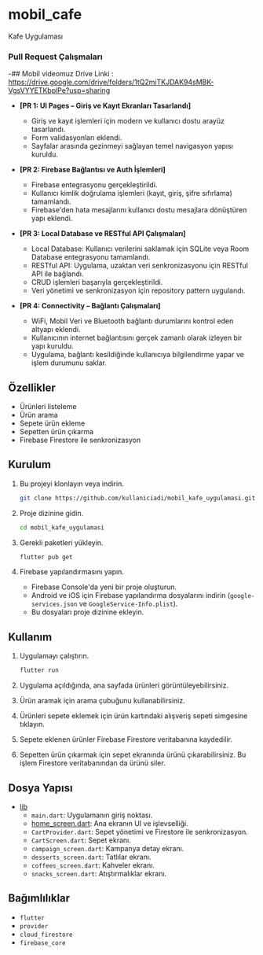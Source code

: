 # mobil_cafe

Kafe Uygulaması

### Pull Request Çalışmaları
-## Mobil videomuz Drive Linki : https://drive.google.com/drive/folders/1tQ2miTKJDAK94sMBK-VgsVYYETKbplPe?usp=sharing
- **[PR 1: UI Pages – Giriş ve Kayıt Ekranları Tasarlandı]**
  - Giriş ve kayıt işlemleri için modern ve kullanıcı dostu arayüz tasarlandı.
  - Form validasyonları eklendi.
  - Sayfalar arasında gezinmeyi sağlayan temel navigasyon yapısı kuruldu.

- **[PR 2: Firebase Bağlantısı ve Auth İşlemleri]**
  - Firebase entegrasyonu gerçekleştirildi.
  - Kullanıcı kimlik doğrulama işlemleri (kayıt, giriş, şifre sıfırlama) tamamlandı.
  - Firebase'den hata mesajlarını kullanıcı dostu mesajlara dönüştüren yapı eklendi.

- **[PR 3: Local Database ve RESTful API Çalışmaları]**
  - Local Database: Kullanıcı verilerini saklamak için SQLite veya Room Database entegrasyonu tamamlandı.
  - RESTful API: Uygulama, uzaktan veri senkronizasyonu için RESTful API ile bağlandı.
  - CRUD işlemleri başarıyla gerçekleştirildi.
  - Veri yönetimi ve senkronizasyon için repository pattern uygulandı.

- **[PR 4: Connectivity – Bağlantı Çalışmaları]**
  - WiFi, Mobil Veri ve Bluetooth bağlantı durumlarını kontrol eden altyapı eklendi.
  - Kullanıcının internet bağlantısını gerçek zamanlı olarak izleyen bir yapı kuruldu.
  - Uygulama, bağlantı kesildiğinde kullanıcıya bilgilendirme yapar ve işlem durumunu saklar.


## Özellikler

- Ürünleri listeleme
- Ürün arama
- Sepete ürün ekleme
- Sepetten ürün çıkarma
- Firebase Firestore ile senkronizasyon

## Kurulum

1. Bu projeyi klonlayın veya indirin.
    ```bash
    git clone https://github.com/kullaniciadi/mobil_kafe_uygulamasi.git
    ```

2. Proje dizinine gidin.
    ```bash
    cd mobil_kafe_uygulamasi
    ```

3. Gerekli paketleri yükleyin.
    ```bash
    flutter pub get
    ```

4. Firebase yapılandırmasını yapın.
    - Firebase Console'da yeni bir proje oluşturun.
    - Android ve iOS için Firebase yapılandırma dosyalarını indirin (`google-services.json` ve `GoogleService-Info.plist`).
    - Bu dosyaları proje dizinine ekleyin.

## Kullanım

1. Uygulamayı çalıştırın.
    ```bash
    flutter run
    ```

2. Uygulama açıldığında, ana sayfada ürünleri görüntüleyebilirsiniz.

3. Ürün aramak için arama çubuğunu kullanabilirsiniz.

4. Ürünleri sepete eklemek için ürün kartındaki alışveriş sepeti simgesine tıklayın.

5. Sepete eklenen ürünler Firebase Firestore veritabanına kaydedilir.

6. Sepetten ürün çıkarmak için sepet ekranında ürünü çıkarabilirsiniz. Bu işlem Firestore veritabanından da ürünü siler.

## Dosya Yapısı

- [lib](http://_vscodecontentref_/1)
  - `main.dart`: Uygulamanın giriş noktası.
  - [home_screen.dart](http://_vscodecontentref_/2): Ana ekranın UI ve işlevselliği.
  - `CartProvider.dart`: Sepet yönetimi ve Firestore ile senkronizasyon.
  - `CartScreen.dart`: Sepet ekranı.
  - `campaign_screen.dart`: Kampanya detay ekranı.
  - `desserts_screen.dart`: Tatlılar ekranı.
  - `coffees_screen.dart`: Kahveler ekranı.
  - `snacks_screen.dart`: Atıştırmalıklar ekranı.

## Bağımlılıklar

- `flutter`
- `provider`
- `cloud_firestore`
- `firebase_core`


